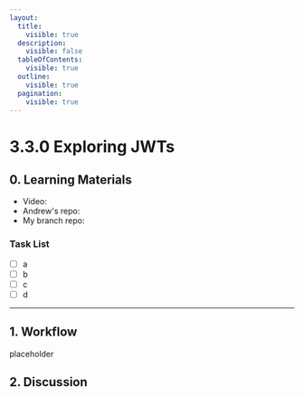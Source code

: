 ```yaml
---
layout:
  title:
    visible: true
  description:
    visible: false
  tableOfContents:
    visible: true
  outline:
    visible: true
  pagination:
    visible: true
---
```


# 3.3.0 Exploring JWTs

## **0. Learning Materials**

* Video:&#x20;
* Andrew's repo:&#x20;
* My branch repo:&#x20;

### &#x20;Task List

* [ ] a
* [ ] b
* [ ] c
* [ ] d

***

## 1. Workflow

placeholder





## 2. Discussion

